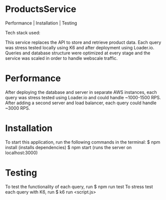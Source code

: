 # ProductsService
Performance | Installation | Testing

Tech stack used: 

This service replaces the API to store and retrieve product data. Each query was stress tested locally using K6 and after deployment using Loader.io. Queries and database structure were optimized at every stage and the service was scaled in order to handle webscale traffic.

# Performance
After deploying the database and server in separate AWS instances, each query was stress tested using Loader.io and could handle ~1000-1500 RPS. After adding a second server and load balancer, each query could handle ~3000 RPS. 

# Installation
To start this application, run the following commands in the terminal: 
$ npm install (installs dependencies)
$ npm start (runs the server on localhost:3000)

# Testing
To test the functionality of each query, run 
$ npm run test
To stress test each query with K6, run
$ k6 run <script.js>
